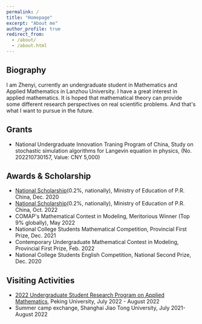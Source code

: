 ```yaml
---
permalink: /
title: "Homepage"
excerpt: "About me"
author_profile: true
redirect_from: 
  - /about/
  - /about.html
---
```



Biography
---
I am Zhenyi, currently an undergraduate student in Mathematics and Applied Mathematics in Lanzhou University. I have a great interest in applied mathematics. It is hoped that mathematical theory can provide some different research perspectives on real scientific problems. And that's what I want to pursue in the future. 

Grants
---
* National Undergraduate Innovation Traning Program of China, Study on stochastic simulation algorithms for Langevin equation in physics, (No. 202210730157, Value: CNY 5,000)

Awards & Scholarship
---
* [National Scholarship](https://baike.baidu.com/item/%E5%9B%BD%E5%AE%B6%E5%A5%96%E5%AD%A6%E9%87%91/9693046)(0.2%, nationally), Ministry of Education of P.R. China, Dec. 2020
* [National Scholarship](https://baike.baidu.com/item/%E5%9B%BD%E5%AE%B6%E5%A5%96%E5%AD%A6%E9%87%91/9693046)(0.2%, nationally), Ministry of Education of P.R. China, Oct. 2022
* COMAP's Mathematical Contest in Modeling, Meritorious Winner (Top 9% globally), May 2022
* National College Students Mathematical Competition, Provincial First Prize, Dec. 2021
* Contemporary Undergraduate Mathematical Contest in Modeling, Provincial First Prize, Feb. 2022
* National College Students English Competition, National Second Prize, Dec. 2020

Visiting Activities
---
* [2022 Undergraduate Student Research Program on Applied Mathematics](https://bicmr.pku.edu.cn/content/show/17-2720.html), Peking University, July 2022 - August 2022
* Summer camp exchange, Shanghai Jiao Tong University, July 2021- August 2022
